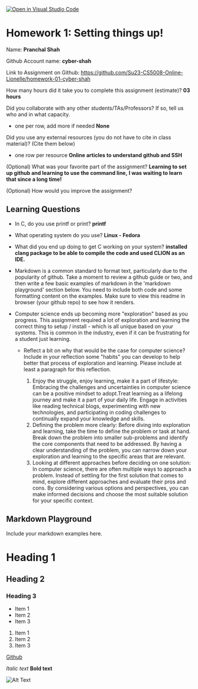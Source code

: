 [![Open in Visual Studio Code](https://classroom.github.com/assets/open-in-vscode-718a45dd9cf7e7f842a935f5ebbe5719a5e09af4491e668f4dbf3b35d5cca122.svg)](https://classroom.github.com/online_ide?assignment_repo_id=11131744&assignment_repo_type=AssignmentRepo)
# Homework 1: Setting things up!

Name: 
   **Pranchal Shah**

Github Account name: 
   **cyber-shah**

Link to Assignment on Github: 
https://github.com/Su23-CS5008-Online-Lionelle/homework-01-cyber-shah

How many hours did it take you to complete this assignment (estimate)? 
**03 hours**

Did you collaborate with any other students/TAs/Professors? If so, tell us who and in what capacity.  
- one per row, add more if needed
   **None**


Did you use any external resources (you do not have to cite in class material)? (Cite them below)  
- one row per resource
   **Online articles to understand github and SSH**

(Optional) What was your favorite part of the assignment?
   **Learning to set up github and learning to use the command line,**
   **I was waiting to learn that since a long time!**

(Optional) How would you improve the assignment? 

## Learning Questions

* In C, do you use printf or print? 
   **printf**

* What operating system do you use? 
   **Linux - Fedora**

* What did you end up doing to get C working on your system?
   **installed clang package to be able to compile the code and used CLION as an IDE.**

* Markdown is a common standard to format text, particularly due to the popularity of github. Take a moment to review a github guide or two, and then write a few basic examples of markdown in the 'markdown playground' section below. You need to include both code and some formatting content on the examples. Make sure to view this readme in browser (your github repo) to see how it renders. 

* Computer science ends up becoming more "exploration" based as you progress. This assignment required a lot of exploration and learning the correct thing to setup / install - which is all unique based on your systems. This is common in the industry, even if it can be frustrating for a student just learning. 
   * Reflect a bit on why that would be the case for computer science? Include in your reflection some "habits" you can develop to help better that process of exploration and learning. Please include at least a paragraph for this reflection.

      1. Enjoy the struggle, enjoy learning, make it a part of lifestyle: Embracing the challenges and uncertainties in computer science can be a positive mindset to adopt.Treat learning as a lifelong journey and make it a part of your daily life. Engage in activities like reading technical blogs, experimenting with new technologies, and participating in coding challenges to continually expand your knowledge and skills.
      2. Defining the problem more clearly: Before diving into exploration and learning, take the time to define the problem or task at hand. Break down the problem into smaller sub-problems and identify the core components that need to be addressed. By having a clear understanding of the problem, you can narrow down your exploration and learning to the specific areas that are relevant.
      3. Looking at different approaches before deciding on one solution: In computer science, there are often multiple ways to approach a problem. Instead of settling for the first solution that comes to mind, explore different approaches and evaluate their pros and cons. By considering various options and perspectives, you can make informed decisions and choose the most suitable solution for your specific context.


## Markdown Playground
Include your markdown examples here.
# Heading 1
## Heading 2
### Heading 3

- Item 1
- Item 2
- Item 3

1. Item 1
2. Item 2
3. Item 3

[Github](https://github.com/)

*Italic text*
**Bold text**

![Alt Text](image.jpg)

